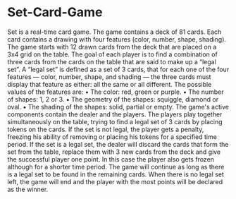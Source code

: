 # Set-Card-Game
Set is a real-time card game. The game contains a deck of 81 cards. Each card contains a drawing with four features (color, number, shape, shading). The game starts with 12 drawn cards from the deck that are placed on a 3x4 grid on the table. The goal of each player is to find a combination of three cards from the cards on the table that are said to make up a “legal set”. A “legal set” is defined as a set of 3 cards, that for each one of the four features — color, number, shape, and shading — the three cards must display that feature as either: all the same or all different. The possible values of the features are: ▪ The color: red, green or purple. ▪ The number of shapes: 1, 2 or 3. ▪ The geometry of the shapes: squiggle, diamond or oval. ▪ The shading of the shapes: solid, partial or empty. The game's active components contain the dealer and the players. The players play together simultaneously on the table, trying to find a legal set of 3 cards by placing tokens on the cards. If the set is not legal, the player gets a penalty, freezing his ability of removing or placing his tokens for a specified time period. If the set is a legal set, the dealer will discard the cards that form the set from the table, replace them with 3 new cards from the deck and give the successful player one point. In this case the player also gets frozen although for a shorter time period. The game will continue as long as there is a legal set to be found in the remaining cards. When there is no legal set left, the game will end and the player with the most points will be declared as the winner.
